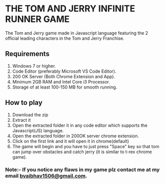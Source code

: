 # THE TOM AND JERRY INFINITE RUNNER GAME
The Tom and Jerry game made in Javascript language featuring the 2 official leading characters in the Tom and Jerry Franchise.

## Requirements
1) Windows 7 or higher.
2) Code Editor (preferably Microsoft VS Code Editor).
3) 200 OK Server (Both Chrome Extension and App).
4) Minimum 2GB RAM and Intel Core i3 Processor.
5) Storage of at least 100-150 MB for smooth running.

## How to play

1) Download the zip
2) Extract it
3) Open the extracted folder it in any code editor which supports the Javascript(JS) language.
4) Open the extracted folder in 200OK server chrome extension.
5) Click on the first link and it will open it in chrome(default)
6) The game will begin and you have to just press "Space" key so that tom can jump over obstacles and catch jerry (it is similar to t-rex chrome game).

### Note:- If you notice any flaws in my game plz contact me at my email bvaibhav1506@gmail.com.
